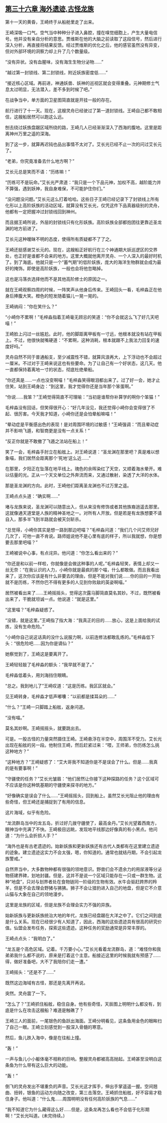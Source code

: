 ## [第三十六章 海外遗迹,古怪龙族](https://www.xxbiquge.com/11_11207/9024030.html)


  第十一天的黄昏，王崎终于从船舱里走了出来。

  王崎深吸一口气。空气当中种种分子进入鼻腔，撞在嗅觉细胞上，产生大量电信号。他并没有亲自分析的意思。贾维斯在他的大脑之前读取了这段信号，然后进行深入分析，再直接将结果反馈。经过贾维斯的优化之后，他的感官虽然没有异变，但对外部环境的洞察力却上升了几个数量级。

  “没有异状。没有血腥味，没有海生生物分泌物……”

  “越过第一封锁线、第二封锁线，附近妖族密度低……”

  “接近核心区域。再前进，神通妖兽、妖神的巡视区就会变得重叠。元神期修士气息太过明显，无法潜入，差不多到时候了吧。”

  在战争当中，单方面的卫星图简直就是开挂一般的存在。

  航行进行了十一天。现在，这艘灵舟已经驶过了第一道封锁线。王崎自己都不敢相信，这艘船居然可以跑这么远。

  刨去绕过妖族盘踞区域所绕的路，王崎几人已经渐渐深入了西海的腹地。这里是距离神州万里之遥的深海。

  到了这一步，就算再迟钝也品出事情不太对了。艾长光已经不止一次的问过艾长元了。

  “老弟，你究竟准备去什么地方啊？”

  艾长元总是笑而不语：“历练嘛！”

  “历练可不是玩命。”艾长光严肃道：“我只是一个下品元神，加权不高，越阶能力并不算强，遇到妖神，我自身难保，不可能护住你们。”

  “没问题没问题。”艾长元这么打着哈哈。这些日子王崎已经记录下了封锁线上所有化形以上高阶妖族的活动区域，就算没有艾长光，仅凭这件下品真器级别的灵舟，他都有一定把握冲过封锁线回到神州。

  而且据王崎所说，外层的封锁线只有化形妖族。高阶妖族全部都抱团往更靠近圣龙渊的地方前进了。

  艾长元这种暧昧不明的态度，使得所有质疑都不了了之。

  王崎还挺感谢艾长元的。现在，这艘船正好航行在三个神通期大妖巡逻区的交界处，也正好是谁都不会来的地方。这里大概就他离开灵舟、一个人深入的最好时机了。到了海底。他就只是一个“蓄气期”的低阶妖族，庞大的海洋生物群就会成为最好的掩饰。即使是高阶妖族，一般也会将他忽略掉。

  这也是冯落衣选择他而不是其他高阶修士的原因之一。

  就在王崎观察四周的时候，一阵笑声从他身后传来。王崎回头一看，毛梓淼正在他身后捧腹大笑。橙色的短发随着猫儿一晃一晃的。

  王崎纳闷：“你在笑什么？”

  “小崎你不累啊！”毛梓淼指着王崎毫无顾忌的笑道：“你不会就这么飞了好几天吧喵！”

  王崎脸上闪过一丝尴尬。此时，他的脚距离甲板有一寸远，他根本就没有站在甲板上。不过，他很快就嘴硬道：“不累啊，这种消耗，根本就跟不上我法力回复的速度好吗。”

  灵舟自然不同于普通船支，至少减震性不错，就算风浪再大，上下浮动也不会超过一厘米。不过对于王崎来说这也有些要命。为了让自己有一个好状态，这几天。他一直都保持着离地一寸的状态，彻底杜绝晕船。

  “你还真是……一点也没变啊喵！”毛梓淼笑得眼泪都出来了。过了好一会，她才止住笑，站到王崎身边：“到这里，我才觉得你还是当年那个笨蛋啊。”

  “你说……我笨？”王崎觉得简直不可理喻：“当初是谁帮你补算学的啊你个笨猫！”

  毛梓淼没有回话，但笑得很开心：“好几年没见，我还觉得小崎你会变得很了不起、很厉害。今天我才知道，小崎你还是会怕晕船嘛喵！”

  “晕动症是平衡感出色的表现！是对周围环境的过敏感！”王崎强调：“而且晕动症并不影响飞遁，和智商更是没有一点关系！”

  “反正你就是不敢撤了飞遁之法站在船上！”

  笑了一会，毛梓淼手肘立在船舷上。对王崎说道：“圣龙渊在那里吧？真是难以想象喵，我们居然会距离那个‘死地’这么近……”

  在那里，夕阳正在坠落在地平线上。瑰色的余晖染红了天空，又顺着海水晕开。难以估量的光。正从一个天文单位之外奔流而来，又通过散射，染透了大洋的水体。

  那是圣龙渊的方向。此时，王崎他们距离圣龙渊也不过万里之遥。

  王崎点点头道：“确实啊……”

  堵与龙族来说，圣龙渊可以随意出入，但从来没有修饰或者其他族裔逍遥去那里。这就像通天道堂是人族的精神圣地之一。对所有人开放。但是若是有龙族想要不请自入，那多半飞到半路就会被天剑斩杀。

  “总觉得，小崎你其实是想一路到那边吧喵？”毛梓淼问道：“我们几个问艾师兄好几次了，可他一直不肯说。路师姐说他不是心里有底的样子，所以我就想，你是想要去那里吧喵？”

  王崎被说中心事，有点诧异。他问道：“你怎么看出来的？”

  “你还是和以前一样啦，你就像是会做这种事的人呢。”毛梓淼轻笑，表情上却又一丝无奈：“在我认识的人力，小崎你就是最疯的那个喵，什么都敢做。而且我看出来了，这次你应该是有什么非要去的理由，但是不能对我们说……你的目的一开始就不是历练，不然你巴不得有更多的人见到你败敌的英姿啊喵。”

  居然被看出来了……王崎摇摇头，觉得这次露马脚简直莫名其妙。不过，既然被看出来了，干脆就坦诚一点。他说道：“就是这里。”

  “这里喵？”毛梓淼疑惑了。

  “没错，就是这里。”王崎指了指大海：“我真正的目的……放心，这是上面给我的试炼，没有生命危险。”

  “小崎你自己说这话真的没什么说服力啊，以前连修法都敢乱练的。”毛梓淼低下头：“很危险吧……因为你是谪仙？”

  她察觉到了，王崎这是要离开了。

  王崎轻轻敲了毛梓淼的额头：“我早就不是了。”

  毛梓淼低着头，用刘海挡住眼睛。

  “总之。我到地儿了”王崎叹道：“这是历练。我区区就会。”

  见王崎转身，毛梓淼才低声嘟囔：“以前都是揉耳朵的……”

  “什么？”王崎一只脚踏上船舷，返身问道。

  “没有喵。”

  莫名其妙啊。王崎摇摇头，就要跳出去。

  可是。一股古怪的力量突然摄住王崎。王崎悬浮在半空中，周围浑不受力。艾长光出现在船舷的另一段。他制住王崎，然后赶紧过来：“喂，王师弟，你历练怎么挑这种地方？”

  “这种地方？”王崎疑惑了：“艾大哥我不知道你是不是误会了什么。但是……我真的是有要事啊！”

  “守疆使的任务？”艾长光皱眉：“他们居然让你接下这种探路的任务？这个区域可不应该是你这种筑基期的守疆使来探寻的地方。”

  “好像确实是误会了什么……”王崎摇摇头，回到船上。虽然艾长光阻止他的理由有些奇怪，但王崎还是捕捉到了有用的信息。

  这片海域，似乎有危险。

  “龙流群岛当中的龙五岛，折过好几拨守疆使了，最高金丹。”艾长光望着西南方，眼神当中充满了不快。王崎极目远眺，发现地平线那边好像真的有小黑点。他问道：“为什么会折损人手？”

  “海外也是有古老遗迹的。始新妖族和更新妖族还有古代人类都有在这里建立遗迹的迹象。建立遗迹这实力不会太强，嗯，你知道的。通常也就结丹期，不会引起龙族警戒。”

  自然界当中，大多数物种都有很强的领地意识。野兽们会不遗余力的用尿液等分泌物搭建界碑，划地封疆。但是，这并不是说一个区域只能存在一只或一群生物。这种“地盘”，只对与划界者处在食物链同一阶级的生物有效。水牛会驱赶跨界的羚羊，但是不会去理会野猪与狒狒。狮子不会让猎豹进入自己的地盘，但是它不介意山猫与大象在自己的领地漫步。

  这里是龙族的区域，但是龙族不会理会实力不强的异族。

  始新妖族与更新妖族统治大地的年代，龙族已经盘踞在大洋之中了。它们之间到底是什么关系。现在已经很少有人知道了，因此，西海的这些遗迹具有很高的研究价值。仙盟会发布任务，探索这些遗迹。这种任务的奖励通常是异常丰厚的。

  王崎点点头：“我明白了。”

  “龙五是个高危区域。记着。千万要小心。”艾长光看着龙流群岛，道：“难怪你和我弟弟我什么都不说的，原来是打着这个主意。船接近这里的时候我就有预感了……得，做好准备吧，大不了我陪你们走一遭。”

  王崎摇头：“还是不了……”

  既然这边海域有古怪，那还是先离开再说。

  突然。灵舟震了一下。

  “怎么了？”王崎抓住船舷，稳住自身。他有些奇怪，天辰图上明明什么都没有，到底是什么在攻击这艘船？难道是触礁了？

  王崎三人的面前，一尾银色的鱼跃出海面。王崎分明看见，这条鱼用金色的眼眸扫了自己一眼。王崎立刻感觉到一股深入骨髓的寒意。

  然后，鱼儿跌入海中，像是在往船上撞。

  “轰！”

  一声与鱼儿小小躯体毫不相称的巨响。整艘灵舟都被高高抛起。王崎甚至没明白这条鱼为什么带有这么巨大的动能。

  “轰！”

  倒飞的灵舟发出不堪重负的声音。艾长光这才挥手，伸出手掌遥遥一握。空间翘曲、扭转，银鱼的运动方向随之改变，第三击落空。王崎抓住船舷，好不容易才稳住身子。他叫道：“什么鬼……周围明明没有任何高阶妖族的气息……”

  “我不知道它为什么藏得这么好……但是，这条龙再怎么看也不会低于化形期啊！”艾长光叫道。(未完待续。)
